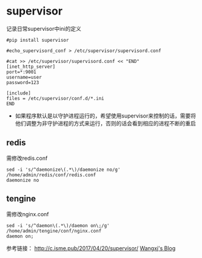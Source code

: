 # supervisor
记录日常supervisor中ini的定义
```
#pip install supervisor

#echo_supervisord_conf > /etc/supervisor/supervisord.conf

#cat >> /etc/supervisor/supervisord.conf << "END" 
[inet_http_server]    
port=*:9001        
username=user              
password=123  
 
[include]
files = /etc/supervisor/conf.d/*.ini
END
```
* 如果程序默认是以守护进程运行的，希望使用supervisor来控制的话，需要将他们调整为非守护进程的方式来运行，否则的话会看到相应的进程不断的重启
## redis
需修改redis.conf
```
sed -i 's/^daemonize\(.*\)/daemonize no/g' /home/admin/redis/conf/redis.conf
daemonize no
```

## tengine
需修改nginx.conf
```
sed -i 's/^daemon\(.*\)/daemon on\;/g' /home/admin/tengine/conf/nginx.conf
daemon on;
```
参考链接：
http://c.isme.pub/2017/04/20/supervisor/
[Wangxj's Blog](http://wangxj.org/2017/03/14/%E4%BD%BF%E7%94%A8supervisord%E5%AE%88%E6%8A%A4%E8%BF%9B%E7%A8%8B%E6%8E%A7%E5%88%B6%E5%A4%9A%E7%A8%8B%E5%BA%8F%E8%BF%90%E8%A1%8C/)
